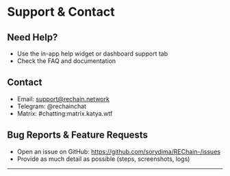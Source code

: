 # Support & Contact

## Need Help?
- Use the in-app help widget or dashboard support tab
- Check the FAQ and documentation

## Contact
- Email: support@rechain.network
- Telegram: @rechainchat
- Matrix: #chatting:matrix.katya.wtf

## Bug Reports & Feature Requests
- Open an issue on GitHub: https://github.com/sorydima/REChain-/issues
- Provide as much detail as possible (steps, screenshots, logs)

--- 